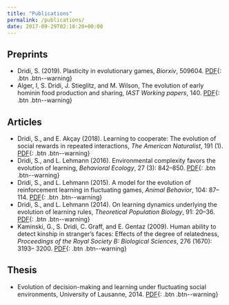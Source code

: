 ```yaml
---
title: "Publications"
permalink: /publications/
date: 2017-09-29T02:10:20+00:00
---
```

## Preprints

- Dridi, S. (2019). Plasticity in evolutionary games, *Biorxiv*, 509604. [PDF](/assets/articles/PlasticityEvolGames.pdf){: .btn .btn--warning}
- Alger, I, S. Dridi, J. Stieglitz, and M. Wilson, The evolution of early hominin food production and sharing, *IAST Working papers*, 140. [PDF](/assets/articles/foodSharingWP.pdf){: .btn .btn--warning}

## Articles

- Dridi, S., and E. Akçay (2018). Learning to cooperate: The evolution of social rewards in repeated interactions, *The American Naturalist*, 191 (1). [PDF](/assets/articles/Dridi17.pdf){: .btn .btn--warning}
- Dridi, S., and L. Lehmann (2016). Environmental complexity favors the evolution of learning, *Behavioral Ecology*, 27 (3): 842–850. [PDF](/assets/articles/Dridi15b.pdf){: .btn .btn--warning}
- Dridi, S., and L. Lehmann (2015). A model for the evolution of reinforcement learning in fluctuating games, *Animal Behavior*, 104: 87–114. [PDF](/assets/articles/Dridi15.pdf){: .btn .btn--warning}
- Dridi, S., and L. Lehmann (2014). On learning dynamics underlying the evolution of learning rules, *Theoretical Population Biology*, 91: 20–36. [PDF](/assets/articles/Dridi14.pdf){: .btn .btn--warning}
- Kaminski, G., S. Dridi, C. Graff, and E. Gentaz (2009). Human ability to detect kinship in stranger’s faces: Effects of the degree of relatedness, *Proceedings of the Royal Society B: Biological Sciences*, 276 (1670): 3193– 3200. [PDF](/assets/articles/Kaminski09.pdf){: .btn .btn--warning}

## Thesis

- Evolution of decision-making and learning under fluctuating social environments, University of Lausanne, 2014. [PDF](/assets/articles/DridiThesis.pdf){: .btn .btn--warning}
